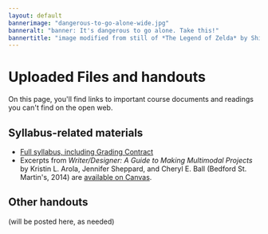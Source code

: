 ```yaml
---
layout: default
bannerimage: "dangerous-to-go-alone-wide.jpg"
banneralt: "banner: It's dangerous to go alone. Take this!"
bannertitle: "image modified from still of *The Legend of Zelda* by Shigeru Miyamoto and Nintendo."
---
```



# Uploaded Files and handouts

On this page, you'll find links to important course documents and readings you can't find on the open web.

## Syllabus-related materials

* [Full syllabus, including Grading Contract]({{site.github.repository_url}}/raw/gh-pages/uploads/miller--syllabus-with-grading-contract--composing-digital-media--{{site.course.slugterm}}.pdf)
* Excerpts from _Writer/Designer: A Guide to Making Multimodal Projects_ by Kristin L. Arola, Jennifer Sheppard, and Cheryl E. Ball (Bedford St. Martin's, 2014) are [available on Canvas]({{site.canvas_url}}).

## Other handouts
(will be posted here, as needed)

<!-- * [Lesson 17 answer key](uploads/lesson-17--web--answer-key.docx)
* [Final portfolio guidelines](uploads/handout--final-portfolio-prompt.docx) (see also [lesson 25](plans/lesson-25)) -->
